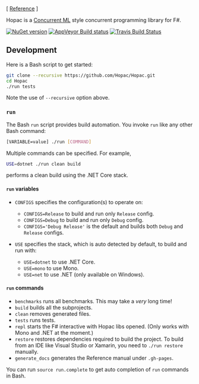 [ [Reference](http://hopac.github.io/Hopac/Hopac.html) ]

Hopac is a [Concurrent ML](http://cml.cs.uchicago.edu/) style concurrent
programming library for F#.

[![NuGet version](https://badge.fury.io/nu/Hopac.svg)](https://badge.fury.io/nu/Hopac) [![AppVeyor Build status](https://ci.appveyor.com/api/projects/status/srux0s4jy3ahvb84?svg=true)](https://ci.appveyor.com/project/VesaKarvonen/hopac) [![Travis Build Status](https://travis-ci.org/Hopac/Hopac.svg?branch=master)](https://travis-ci.org/Hopac/Hopac)

## Development

Here is a Bash script to get started:

```sh
git clone --recursive https://github.com/Hopac/Hopac.git
cd Hopac
./run tests
```

Note the use of `--recursive` option above.

### `run`

The Bash `run` script provides build automation.  You invoke `run` like any
other Bash command:

```bash
[VARIABLE=value] ./run [COMMAND]
```

Multiple commands can be specified.  For example,

```bash
USE=dotnet ./run clean build
```

performs a clean build using the .NET Core stack.

#### `run` variables

* `CONFIGS` specifies the configuration(s) to operate on:
  * `CONFIGS=Release` to build and run only `Release` config.
  * `CONFIGS=Debug` to build and run only `Debug` config.
  * `CONFIGS='Debug Release'` is the default and builds both `Debug` and
    `Release` configs.

* `USE` specifies the stack, which is auto detected by default, to build and run
  with:
  * `USE=dotnet` to use .NET Core.
  * `USE=mono` to use Mono.
  * `USE=net` to use .NET (only available on Windows).

#### `run` commands

* `benchmarks` runs all benchmarks.  This may take a *very* long time!
* `build` builds all the subprojects.
* `clean` removes generated files.
* `tests` runs tests.
* `repl` starts the F# interactive with Hopac libs opened.  (Only works with
  Mono and .NET at the moment.)
* `restore` restores dependencies required to build the project.  To build from
  an IDE like Visual Studio or Xamarin, you need to `./run restore` manually.
* `generate_docs` generates the Reference manual under `.gh-pages`.

You can run `source run.complete` to get auto completion of `run` commands in
Bash.
